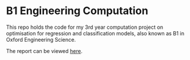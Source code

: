 # B1 Engineering Computation

This repo holds the code for my 3rd year computation project on optimisation for regression and classification models, also known as B1 in Oxford Engineering Science.

The report can be viewed [here](report/B1-Project-Report.pdf).
